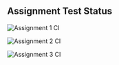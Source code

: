 ## Assignment Test Status

![Assignment 1 CI](https://github.com/duo-lu/c756-exer/actions/workflows/ci-a1.yml/badge.svg)

![Assignment 2 CI](https://github.com/duo-lu/c756-exer/actions/workflows/ci-a2.yml/badge.svg)

![Assignment 3 CI](https://github.com/duo-lu/c756-exer/actions/workflows/ci-a3.yml/badge.svg)
